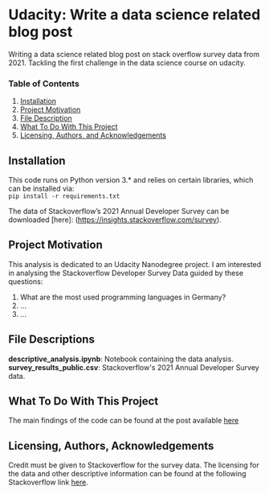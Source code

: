 # Udacity: Write a data science related blog post
Writing a data science related blog post on stack overflow survey data from 2021. Tackling the first challenge in the data science course on udacity. 

### Table of Contents

1. [Installation](#installation)
2. [Project Motivation](#motivation)
3. [File Description](#files)
4. [What To Do With This Project](#todo)
5. [Licensing, Authors, and Acknowledgements](#licensing)

## Installation <a name="installation"></a>

This code runs on Python version 3.* and relies on certain libraries, which can be installed via: </br>
` pip install -r requirements.txt `

The data of Stackoverflow’s 2021 Annual Developer Survey can be downloaded [here]: 
(https://insights.stackoverflow.com/survey). </br>

## Project Motivation <a name="motivation"></a>

This analysis is dedicated to an Udacity Nanodegree project. I am interested in analysing the Stackoverflow Developer Survey Data guided by these questions:</br>
1. What are the most used programming languages in Germany? </br>
2. ... </br>
3. ... </br>

## File Descriptions <a name="files"></a>

**descriptive_analysis.ipynb**: Notebook containing the data analysis. </br>
**survey_results_public.csv**: Stackoverflow's 2021 Annual Developer Survey data. </br>

## What To Do With This Project <a name="todo"></a>
The main findings of the code can be found at the post available [here](...)

## Licensing, Authors, Acknowledgements<a name="licensing"></a>
Credit must be given to Stackoverflow for the survey data. The licensing for the data and other descriptive information can be found at the following Stackoverflow link [here](https://insights.stackoverflow.com/survey).
